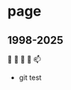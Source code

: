 # page

## 1998-2025

👋 👀 🌱 💞️ 📫 

* git test

<!---
abcdmatrix1/abcdmatrix1 is a ✨ special ✨ repository because its `README.md` (this file) appears on your GitHub profile.
You can click the Preview link to take a look at your changes.
--->
